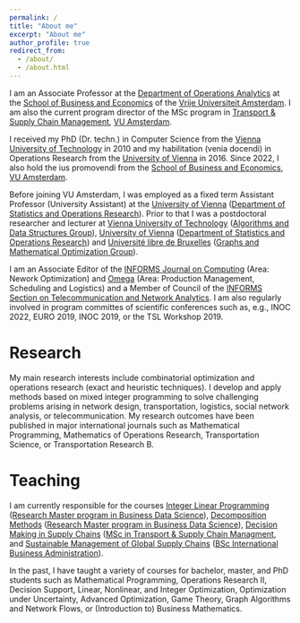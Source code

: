 ```yaml
---
permalink: /
title: "About me"
excerpt: "About me"
author_profile: true
redirect_from: 
  - /about/
  - /about.html
---
```


I am an Associate Professor at the [Department of Operations Analytics](https://vu.nl/en/about-vu/faculties/school-of-business-and-economics/departments/operations-analytics) at the [School of Business and Economics](https://vu.nl/en/about-vu/faculties/school-of-business-and-economics) of the [Vrije Universiteit Amsterdam](https://vu.nl/en). I am also the current program director of the MSc program in [Transport & Supply Chain Management](https://vu.nl/en/education/master/transport-and-supply-chain-management), [VU Amsterdam](https://vu.nl/en).

I received my PhD (Dr. techn.) in Computer Science from the [Vienna University of Technology](https://tuwien.ac.at) in 2010 and my habilitation (venia docendi) in Operations Research from the [University of Vienna](https://www.univie.ac.at/) in 2016. Since 2022, I also hold the ius promovendi from the [School of Business and Economics](https://vu.nl/en/about-vu/faculties/school-of-business-and-economics), [VU Amsterdam](https://vu.nl/en).

Before joining VU Amsterdam, I was employed as a fixed term Assistant Professor (University Assistant) at the [University of Vienna](https://www.univie.ac.at) ([Department of Statistics and Operations Research](https://isor.univie.ac.at/)). Prior to that I was a postdoctoral researcher and lecturer at [Vienna University of Technology](https://tuwien.ac.at) ([Algorithms and Data Structures Group](https://www.ac.tuwien.ac.at/)), [University of Vienna](https://www.univie.ac.at/) ([Department of Statistics and Operations Research](https://isor.univie.ac.at)) and [Université libre de Bruxelles](https://www.ulb.be/en/ulb-homepage) ([Graphs and Mathematical Optimization Group](https://gom.ulb.ac.be)). 

I am an Associate Editor of the [INFORMS Journal on Computing](https://pubsonline.informs.org/journal/ijoc) (Area: Nework Optimization) and [Omega](https://www.sciencedirect.com/journal/omega) (Area: Production Management, Scheduling and Logistics) and a Member of Council of the [INFORMS Section on Telecommunication and Network Analytics](https://connect.informs.org/telecommanalytics/home#:~:text=The%20INFORMS%20Technical%20Section%20on,network%20planning%2C%20operation%20and%20management). I am also regularly involved in program committes of scientific conferences such as, e.g., INOC 2022, EURO 2019, INOC 2019, or the TSL Workshop 2019.

 
Research
======
My main research interests include combinatorial optimization and operations research (exact and heuristic techniques). I develop and apply methods based on mixed integer programming to solve challenging problems arising in network design, transportation, logistics, social network analysis, or telecommunication. My research outcomes have been published in major international journals such as Mathematical Programming, Mathematics of Operations Research, Transportation Science, or Transportation Research B.

Teaching
======
I am currently responsible for the courses [Integer Linear Programming](https://businessdatascience.nl/courses/611/integer-linear-programming) ([Research Master program in Business Data Science](https://businessdatascience.nl/home)), [Decomposition Methods](https://businessdatascience.nl/courses/639/decomposition-methods) ([Research Master program in Business Data Science](https://businessdatascience.nl/home)), [Decision Making in Supply Chains](https://studiegids.vu.nl/en/Master/2022-2023/transport-and-supply-chain-management/E_TSCM_DMSC#/) ([MSc in Transport & Supply Chain Managment](https://vu.nl/en/education/master/transport-and-supply-chain-management), and [Sustainable Management of Global Supply Chains](https://studiegids.vu.nl/en/Bachelor/2022-2023/international-business-administration/E_IBA2_SMG#/) ([BSc International Business Administration](https://vu.nl/en/education/bachelor/international-business-administration)).

In the past, I have taught a variety of courses for bachelor, master, and PhD students such as Mathematical Programming, Operations Research II, Decision Support, Linear, Nonlinear, and Integer Optimization, Optimization under Uncertainty, Advanced Optimization, Game Theory, Graph Algorithms and Network Flows, or (Introduction to) Business Mathematics. 




<!---
This is the front page of a website that is powered by the [academicpages template](https://github.com/academicpages/academicpages.github.io) and hosted on GitHub pages. [GitHub pages](https://pages.github.com) is a free service in which websites are built and hosted from code and data stored in a GitHub repository, automatically updating when a new commit is made to the respository. This template was forked from the [Minimal Mistakes Jekyll Theme](https://mmistakes.github.io/minimal-mistakes/) created by Michael Rose, and then extended to support the kinds of content that academics have: publications, talks, teaching, a portfolio, blog posts, and a dynamically-generated CV. You can fork [this repository](https://github.com/academicpages/academicpages.github.io) right now, modify the configuration and markdown files, add your own PDFs and other content, and have your own site for free, with no ads! An older version of this template powers my own personal website at [stuartgeiger.com](http://stuartgeiger.com), which uses [this Github repository](https://github.com/staeiou/staeiou.github.io).

A data-driven personal website
======
Like many other Jekyll-based GitHub Pages templates, academicpages makes you separate the website's content from its form. The content & metadata of your website are in structured markdown files, while various other files constitute the theme, specifying how to transform that content & metadata into HTML pages. You keep these various markdown (.md), YAML (.yml), HTML, and CSS files in a public GitHub repository. Each time you commit and push an update to the repository, the [GitHub pages](https://pages.github.com/) service creates static HTML pages based on these files, which are hosted on GitHub's servers free of charge.

Many of the features of dynamic content management systems (like Wordpress) can be achieved in this fashion, using a fraction of the computational resources and with far less vulnerability to hacking and DDoSing. You can also modify the theme to your heart's content without touching the content of your site. If you get to a point where you've broken something in Jekyll/HTML/CSS beyond repair, your markdown files describing your talks, publications, etc. are safe. You can rollback the changes or even delete the repository and start over -- just be sure to save the markdown files! Finally, you can also write scripts that process the structured data on the site, such as [this one](https://github.com/academicpages/academicpages.github.io/blob/master/talkmap.ipynb) that analyzes metadata in pages about talks to display [a map of every location you've given a talk](https://academicpages.github.io/talkmap.html).

Getting started
======
1. Register a GitHub account if you don't have one and confirm your e-mail (required!)
1. Fork [this repository](https://github.com/academicpages/academicpages.github.io) by clicking the "fork" button in the top right. 
1. Go to the repository's settings (rightmost item in the tabs that start with "Code", should be below "Unwatch"). Rename the repository "[your GitHub username].github.io", which will also be your website's URL.
1. Set site-wide configuration and create content & metadata (see below -- also see [this set of diffs](http://archive.is/3TPas) showing what files were changed to set up [an example site](https://getorg-testacct.github.io) for a user with the username "getorg-testacct")
1. Upload any files (like PDFs, .zip files, etc.) to the files/ directory. They will appear at https://[your GitHub username].github.io/files/example.pdf.  
1. Check status by going to the repository settings, in the "GitHub pages" section

Site-wide configuration
------
The main configuration file for the site is in the base directory in [_config.yml](https://github.com/academicpages/academicpages.github.io/blob/master/_config.yml), which defines the content in the sidebars and other site-wide features. You will need to replace the default variables with ones about yourself and your site's github repository. The configuration file for the top menu is in [_data/navigation.yml](https://github.com/academicpages/academicpages.github.io/blob/master/_data/navigation.yml). For example, if you don't have a portfolio or blog posts, you can remove those items from that navigation.yml file to remove them from the header. 

Create content & metadata
------
For site content, there is one markdown file for each type of content, which are stored in directories like _publications, _talks, _posts, _teaching, or _pages. For example, each talk is a markdown file in the [_talks directory](https://github.com/academicpages/academicpages.github.io/tree/master/_talks). At the top of each markdown file is structured data in YAML about the talk, which the theme will parse to do lots of cool stuff. The same structured data about a talk is used to generate the list of talks on the [Talks page](https://academicpages.github.io/talks), each [individual page](https://academicpages.github.io/talks/2012-03-01-talk-1) for specific talks, the talks section for the [CV page](https://academicpages.github.io/cv), and the [map of places you've given a talk](https://academicpages.github.io/talkmap.html) (if you run this [python file](https://github.com/academicpages/academicpages.github.io/blob/master/talkmap.py) or [Jupyter notebook](https://github.com/academicpages/academicpages.github.io/blob/master/talkmap.ipynb), which creates the HTML for the map based on the contents of the _talks directory).

**Markdown generator**

I have also created [a set of Jupyter notebooks](https://github.com/academicpages/academicpages.github.io/tree/master/markdown_generator
) that converts a CSV containing structured data about talks or presentations into individual markdown files that will be properly formatted for the academicpages template. The sample CSVs in that directory are the ones I used to create my own personal website at stuartgeiger.com. My usual workflow is that I keep a spreadsheet of my publications and talks, then run the code in these notebooks to generate the markdown files, then commit and push them to the GitHub repository.

How to edit your site's GitHub repository
------
Many people use a git client to create files on their local computer and then push them to GitHub's servers. If you are not familiar with git, you can directly edit these configuration and markdown files directly in the github.com interface. Navigate to a file (like [this one](https://github.com/academicpages/academicpages.github.io/blob/master/_talks/2012-03-01-talk-1.md) and click the pencil icon in the top right of the content preview (to the right of the "Raw | Blame | History" buttons). You can delete a file by clicking the trashcan icon to the right of the pencil icon. You can also create new files or upload files by navigating to a directory and clicking the "Create new file" or "Upload files" buttons. 

Example: editing a markdown file for a talk
![Editing a markdown file for a talk](/images/editing-talk.png)

For more info
------
More info about configuring academicpages can be found in [the guide](https://academicpages.github.io/markdown/). The [guides for the Minimal Mistakes theme](https://mmistakes.github.io/minimal-mistakes/docs/configuration/) (which this theme was forked from) might also be helpful.
-->
